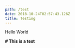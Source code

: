 ```yaml
---
path: /test
date: 2018-10-24T02:57:43.126Z
title: Testing
---
```

Hello World

**\# This is a test**
